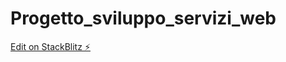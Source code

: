 # Progetto_sviluppo_servizi_web

[Edit on StackBlitz ⚡️](https://stackblitz.com/edit/angular-5e3ayb)